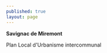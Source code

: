 ```yaml
---
published: true
layout: page
---
```


**Savignac de Miremont**

Plan Local d'Urbanisme intercommunal
